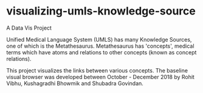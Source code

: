 # visualizing-umls-knowledge-source
A Data Vis Project

Unified Medical Language System (UMLS) has many Knowledge Sources, one of which is the Metathesaurus. 
Metathesaurus has 'concepts', medical terms which have atoms and relations to other concepts (known as concept relations). 

This project visualizes the links between various concepts. The baseline visual browser was developed between October - December 2018 by Rohit Vibhu, Kushagradhi Bhowmik and Shubadra Govindan. 
